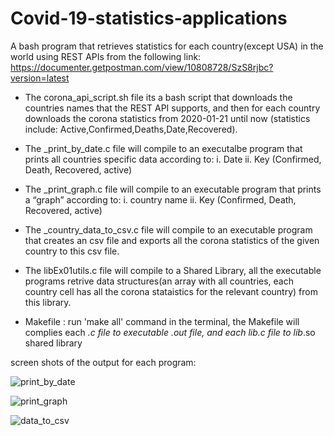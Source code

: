 # Covid-19-statistics-applications
A bash program that retrieves statistics for each country(except USA) in the world using REST APIs from the following link: https://documenter.getpostman.com/view/10808728/SzS8rjbc?version=latest

- The corona_api_script.sh file its a bash script that downloads the countries names that the REST API supports, 
and then for each country downloads the corona statistics from 2020-01-21 until now (statistics include: Active,Confirmed,Deaths,Date,Recovered).


- The _print_by_date.c file will compile to an executalbe program that prints all countries specific data according to:
i. Date
ii. Key (Confirmed, Death, Recovered, active)

- The _print_graph.c file will compile to an executable program that prints a “graph” according to:
i.	country name
ii.	Key (Confirmed, Death, Recovered, active)

- The _country_data_to_csv.c file will compile to an executable program that creates an csv file and exports all the corona statistics of the given country to this csv file.

- The libEx01utils.c file will compile to a Shared Library, all the executable programs retrive data structures(an array with all countries, each country cell has all the corona stataistics for the relevant country) from this library.

- Makefile : run 'make all' command in the terminal,
the Makefile will complies each *.c  file to executable  *.out file, and each lib*.c file to lib*.so shared library

screen shots of the output for each program:

![print_by_date](https://user-images.githubusercontent.com/62330191/101274690-dacf8a80-37a8-11eb-8748-e0aa9833ff5f.PNG)

![print_graph](https://user-images.githubusercontent.com/62330191/101274603-47965500-37a8-11eb-8b52-2fa2b7e39b61.png)

![data_to_csv](https://user-images.githubusercontent.com/62330191/101274620-63016000-37a8-11eb-957b-a35405434557.png)

